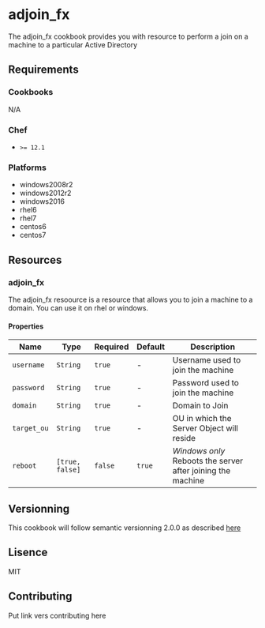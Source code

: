 # adjoin_fx
The adjoin_fx cookbook provides you with resource to perform a join on a machine to a particular Active Directory
## Requirements
### Cookbooks
N/A

### Chef
* `>= 12.1`

### Platforms
* windows2008r2
* windows2012r2
* windows2016
* rhel6
* rhel7
* centos6
* centos7

## Resources
### adjoin_fx
The adjoin_fx resoource is a resource that allows you to join a machine to a domain.
You can use it on rhel or windows.

#### Properties

| Name | Type | Required | Default | Description |
| ---- | ---- | -------- | ------- | ----------- |
| `username` | `String` | `true` | - | Username used to join the machine |
| `password` | `String` | `true` | - | Password used to join the machine |
| `domain` | `String ` | `true` | - | Domain to Join |
| `target_ou` | `String` | `true` | - | OU in which the Server Object will reside |
| `reboot` | `[true, false]` | `false` | `true` | *Windows only* Reboots the server after joining the machine |

## Versionning
This cookbook will follow semantic versionning 2.0.0 as described [here](https://semver.org/)

## Lisence
MIT

## Contributing
Put link vers contributing here
